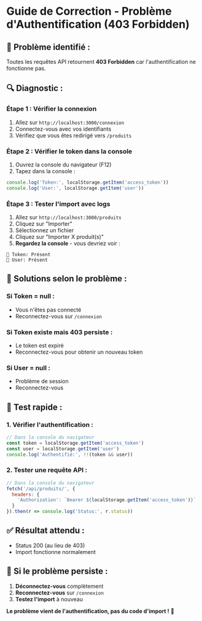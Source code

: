 # Guide de Correction - Problème d'Authentification (403 Forbidden)

## 🚨 **Problème identifié :**
Toutes les requêtes API retournent **403 Forbidden** car l'authentification ne fonctionne pas.

## 🔍 **Diagnostic :**

### **Étape 1 : Vérifier la connexion**
1. Allez sur `http://localhost:3000/connexion`
2. Connectez-vous avec vos identifiants
3. Vérifiez que vous êtes redirigé vers `/produits`

### **Étape 2 : Vérifier le token dans la console**
1. Ouvrez la console du navigateur (F12)
2. Tapez dans la console :
```javascript
console.log('Token:', localStorage.getItem('access_token'))
console.log('User:', localStorage.getItem('user'))
```

### **Étape 3 : Tester l'import avec logs**
1. Allez sur `http://localhost:3000/produits`
2. Cliquez sur "Importer"
3. Sélectionnez un fichier
4. Cliquez sur "Importer X produit(s)"
5. **Regardez la console** - vous devriez voir :
```
🔐 Token: Présent
👤 User: Présent
```

## 🔧 **Solutions selon le problème :**

### **Si Token = null :**
- Vous n'êtes pas connecté
- Reconnectez-vous sur `/connexion`

### **Si Token existe mais 403 persiste :**
- Le token est expiré
- Reconnectez-vous pour obtenir un nouveau token

### **Si User = null :**
- Problème de session
- Reconnectez-vous

## 🧪 **Test rapide :**

### **1. Vérifier l'authentification :**
```javascript
// Dans la console du navigateur
const token = localStorage.getItem('access_token')
const user = localStorage.getItem('user')
console.log('Authentifié:', !!(token && user))
```

### **2. Tester une requête API :**
```javascript
// Dans la console du navigateur
fetch('/api/produits/', {
  headers: {
    'Authorization': `Bearer ${localStorage.getItem('access_token')}`
  }
}).then(r => console.log('Status:', r.status))
```

## ✅ **Résultat attendu :**
- Status 200 (au lieu de 403)
- Import fonctionne normalement

## 🚨 **Si le problème persiste :**
1. **Déconnectez-vous** complètement
2. **Reconnectez-vous** sur `/connexion`
3. **Testez l'import** à nouveau

**Le problème vient de l'authentification, pas du code d'import !** 🔐
